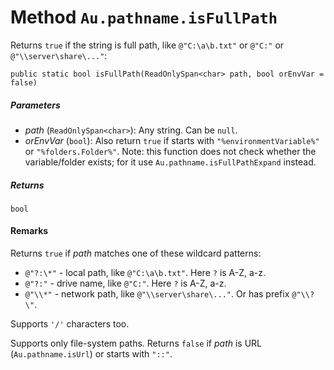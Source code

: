 # Method `Au.pathname.isFullPath`

Returns `true` if the string is full path, like `@"C:\a\b.txt"` or `@"C:"` or `@"\\server\share\..."`:

```
public static bool isFullPath(ReadOnlySpan<char> path, bool orEnvVar = false)
```

##### Parameters

- *path*  (`ReadOnlySpan<char>`):
    Any string. Can be `null`.
- *orEnvVar*  (`bool`):
    Also return `true` if starts with `"%environmentVariable%"` or `"%folders.Folder%"`. Note: this function does not check whether the variable/folder exists; for it use `Au.pathname.isFullPathExpand` instead.

##### Returns

`bool`

#### Remarks

Returns `true` if *path* matches one of these wildcard patterns:

- `@"?:\*"` - local path, like `@"C:\a\b.txt"`. Here `?` is A-Z, a-z.
- `@"?:"` - drive name, like `@"C:"`. Here `?` is A-Z, a-z.
- `@"\\*"` - network path, like `@"\\server\share\..."`. Or has prefix `@"\\?\"`.

Supports `'/'` characters too.

Supports only file-system paths. Returns `false` if *path* is URL (`Au.pathname.isUrl`) or starts with `"::"`.